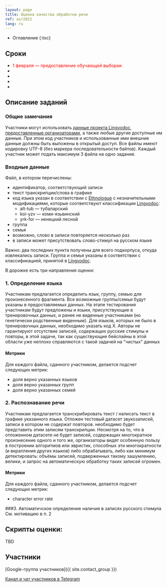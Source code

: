 ```yaml
---
layout: page
title: Оценка качества обработки речи
ref: asr2021
lang: ru
---
```


* Оглавление
{:toc}

## Сроки

* <span style="color: red">1 февраля — предоставление обучающей выборки</span>
* <span style="color: white">21 февраля — предоставление тестовой выборки</span>
* <span style="color: white">6 марта — подача результатов участниками</span>
* <span style="color: white">12 марта — публикация результатов</span>
* <span style="color: white">20 марта  — сбор статей для публикации</span>

## Описание заданий
### Общие замечания
Участники могут использовать [данные проекта Lingvodoc, предоставленные организаторами](../data/index_data_asr.html), а также любые другие доступные им данные. При этом код участников и использованные ими внешние данные должны быть выложены в открытый доступ.
Все файлы имеют кодировку UTF-8 (без маркера последовательности байтов).
Каждый участник может подать максимум 3 файла на одно задание.


### Входные данные

Файл, в котором перечислены:
* идентификатор, соответствующий записи
* текст транскрипции/слова в графике
* код языка указан в соответствии с [Ethnologue](https://www.ethnologue.com/browse/codes) с незначительными модификациями, которые соответствуют классификации [Lingvodoc](http://lingvodoc.ispras.ru):
    * alt-tub — тубаларский
    * koi-yzv — коми-язьвинский
    * yrk-for — ненецкий лесной
* группа
* семья
* возможно, слово в записи повторяется несколько раз
* в записи может присутствовать слово-стимул на русском языке

Важно: два последних пункта получены для всего подкорпуса, откуда извлекались записи.
Группа и семья указаны в соответствии с классификацией, принятой в [Lingvodoc](http://lingvodoc.ispras.ru).

В дорожке есть три направления оценки:

### 1. Определение языка
Участникам предлагается определить язык, группу, семью для произнесенного фрагмента. Все возможные группы/семьи будут указаны в предоставляемых данных. На этапе тестирования участникам будут предложены и языки, присутствующие в тренировочных данных, и ранее не виденные участниками (но генетически родственные виденным). Для языков, которых не было в тренировочных данных, необходимо указать код X.
Авторы не гарантируют отсутствие записей, содержащих русские стимулы и повторы, в этой задаче, так как существующие бейслайны в этой области уже неплохо справляются с такой задачей на "чистых" данных
#### Метрики
Для каждого файла, сданного участником, делается подсчет следующих метрик:
* доля верно указанных языков
* доля верно указанных групп
* доля верно указанных семей


### 2. Распознавание речи
Участникам предлагается транскрибировать текст / написать текст в графике указанного языка.
Отложен тестовый датасет звукозаписей, записи в котором не содержат повторов. необходимо будет представить этим записям транскрипции. 
Несмотря на то, что в отложенном датасете не будет записей, содержащих многократное произнесение одного и того же, организаторы видят особенную пользу в построении алгоритмов или эвристик, способных эти многократности (и вкрапления других языков) либо обрабатывать, либо как минимум детектировать: объёмы записей, подверженных такому зашумлению, велики, и запрос на автоматическую обработку таких записей огромен.

#### Метрики
Для каждого файла, сданного участником, делается подсчет следующих метрик:
* character error rate


###3. Автоматичское определение наличия в записях русского стимула
См. мотивацию в п. 2

## Скрипты оценки:
TBD


## Участники
[Google-группа участников]({{ site.contact_group }})

[Канал и чат участников в Telegram](https://t.me/joinchat/VEyIcKjL4efvhbKm)
